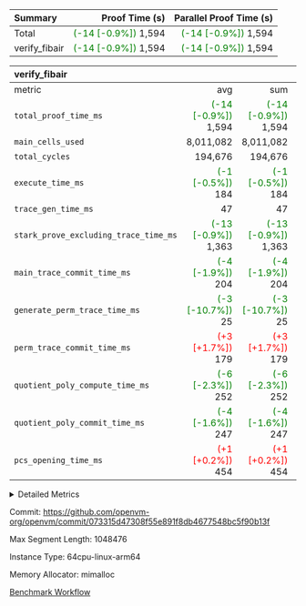 | Summary | Proof Time (s) | Parallel Proof Time (s) |
|:---|---:|---:|
| Total | <span style='color: green'>(-14 [-0.9%])</span> 1,594 | <span style='color: green'>(-14 [-0.9%])</span> 1,594 |
| verify_fibair | <span style='color: green'>(-14 [-0.9%])</span> 1,594 | <span style='color: green'>(-14 [-0.9%])</span> 1,594 |


| verify_fibair |||||
|:---|---:|---:|---:|---:|
|metric|avg|sum|max|min|
| `total_proof_time_ms ` | <span style='color: green'>(-14 [-0.9%])</span> 1,594 | <span style='color: green'>(-14 [-0.9%])</span> 1,594 | <span style='color: green'>(-14 [-0.9%])</span> 1,594 | <span style='color: green'>(-14 [-0.9%])</span> 1,594 |
| `main_cells_used     ` |  8,011,082 |  8,011,082 |  8,011,082 |  8,011,082 |
| `total_cycles        ` |  194,676 |  194,676 |  194,676 |  194,676 |
| `execute_time_ms     ` | <span style='color: green'>(-1 [-0.5%])</span> 184 | <span style='color: green'>(-1 [-0.5%])</span> 184 | <span style='color: green'>(-1 [-0.5%])</span> 184 | <span style='color: green'>(-1 [-0.5%])</span> 184 |
| `trace_gen_time_ms   ` |  47 |  47 |  47 |  47 |
| `stark_prove_excluding_trace_time_ms` | <span style='color: green'>(-13 [-0.9%])</span> 1,363 | <span style='color: green'>(-13 [-0.9%])</span> 1,363 | <span style='color: green'>(-13 [-0.9%])</span> 1,363 | <span style='color: green'>(-13 [-0.9%])</span> 1,363 |
| `main_trace_commit_time_ms` | <span style='color: green'>(-4 [-1.9%])</span> 204 | <span style='color: green'>(-4 [-1.9%])</span> 204 | <span style='color: green'>(-4 [-1.9%])</span> 204 | <span style='color: green'>(-4 [-1.9%])</span> 204 |
| `generate_perm_trace_time_ms` | <span style='color: green'>(-3 [-10.7%])</span> 25 | <span style='color: green'>(-3 [-10.7%])</span> 25 | <span style='color: green'>(-3 [-10.7%])</span> 25 | <span style='color: green'>(-3 [-10.7%])</span> 25 |
| `perm_trace_commit_time_ms` | <span style='color: red'>(+3 [+1.7%])</span> 179 | <span style='color: red'>(+3 [+1.7%])</span> 179 | <span style='color: red'>(+3 [+1.7%])</span> 179 | <span style='color: red'>(+3 [+1.7%])</span> 179 |
| `quotient_poly_compute_time_ms` | <span style='color: green'>(-6 [-2.3%])</span> 252 | <span style='color: green'>(-6 [-2.3%])</span> 252 | <span style='color: green'>(-6 [-2.3%])</span> 252 | <span style='color: green'>(-6 [-2.3%])</span> 252 |
| `quotient_poly_commit_time_ms` | <span style='color: green'>(-4 [-1.6%])</span> 247 | <span style='color: green'>(-4 [-1.6%])</span> 247 | <span style='color: green'>(-4 [-1.6%])</span> 247 | <span style='color: green'>(-4 [-1.6%])</span> 247 |
| `pcs_opening_time_ms ` | <span style='color: red'>(+1 [+0.2%])</span> 454 | <span style='color: red'>(+1 [+0.2%])</span> 454 | <span style='color: red'>(+1 [+0.2%])</span> 454 | <span style='color: red'>(+1 [+0.2%])</span> 454 |



<details>
<summary>Detailed Metrics</summary>

|  | verify_program_compile_ms | total_cells | stark_prove_excluding_trace_time_ms | quotient_poly_compute_time_ms | quotient_poly_commit_time_ms | perm_trace_commit_time_ms | pcs_opening_time_ms | main_trace_commit_time_ms |
| --- | --- | --- | --- | --- | --- | --- | --- |
|  | 4 | 32 | 11 | 0 | 1 | 0 | 4 | 5 | 

| air_name | rows | quotient_deg | main_cols | interactions | constraints | cells |
| --- | --- | --- | --- | --- | --- | --- |
| AccessAdapterAir<2> |  | 4 |  | 5 | 12 |  | 
| AccessAdapterAir<4> |  | 4 |  | 5 | 12 |  | 
| AccessAdapterAir<8> |  | 4 |  | 5 | 12 |  | 
| FibonacciAir | 16 | 1 | 2 |  | 5 | 32 | 
| FriReducedOpeningAir |  | 4 |  | 35 | 59 |  | 
| NativePoseidon2Air<BabyBearParameters>, 1> |  | 4 |  | 31 | 302 |  | 
| PhantomAir |  | 4 |  | 3 | 4 |  | 
| ProgramAir |  | 1 |  | 1 | 4 |  | 
| VariableRangeCheckerAir |  | 1 |  | 1 | 4 |  | 
| VmAirWrapper<BranchNativeAdapterAir, BranchEqualCoreAir<1> |  | 2 |  | 11 | 23 |  | 
| VmAirWrapper<JalNativeAdapterAir, JalCoreAir> |  | 4 |  | 7 | 6 |  | 
| VmAirWrapper<NativeAdapterAir<2, 0>, PublicValuesCoreAir> |  | 4 |  | 11 | 22 |  | 
| VmAirWrapper<NativeAdapterAir<2, 1>, FieldArithmeticCoreAir> |  | 4 |  | 15 | 23 |  | 
| VmAirWrapper<NativeLoadStoreAdapterAir<1>, NativeLoadStoreCoreAir<1> |  | 4 |  | 19 | 31 |  | 
| VmAirWrapper<NativeVectorizedAdapterAir<4>, FieldExtensionCoreAir> |  | 4 |  | 15 | 23 |  | 
| VmConnectorAir |  | 4 |  | 3 | 8 |  | 
| VolatileBoundaryAir |  | 4 |  | 4 | 16 |  | 

| group | trace_gen_time_ms | total_proof_time_ms | total_cycles | total_cells | stark_prove_excluding_trace_time_ms | quotient_poly_compute_time_ms | quotient_poly_commit_time_ms | perm_trace_commit_time_ms | pcs_opening_time_ms | main_trace_commit_time_ms | main_cells_used | generate_perm_trace_time_ms | fri.log_blowup | execute_time_ms |
| --- | --- | --- | --- | --- | --- | --- | --- | --- | --- | --- | --- | --- | --- | --- |
| verify_fibair | 47 | 1,594 | 194,676 | 23,304,216 | 1,363 | 252 | 247 | 179 | 454 | 204 | 8,011,082 | 25 | 2 | 184 | 

| group | air_name | rows | prep_cols | perm_cols | main_cols | cells |
| --- | --- | --- | --- | --- | --- | --- |
| verify_fibair | AccessAdapterAir<2> | 32,768 |  | 16 | 11 | 884,736 | 
| verify_fibair | AccessAdapterAir<4> | 16,384 |  | 16 | 13 | 475,136 | 
| verify_fibair | AccessAdapterAir<8> | 4,096 |  | 16 | 17 | 135,168 | 
| verify_fibair | FriReducedOpeningAir | 512 |  | 76 | 64 | 71,680 | 
| verify_fibair | NativePoseidon2Air<BabyBearParameters>, 1> | 2,048 |  | 36 | 348 | 786,432 | 
| verify_fibair | PhantomAir | 2,048 |  | 8 | 6 | 28,672 | 
| verify_fibair | ProgramAir | 8,192 |  | 8 | 10 | 147,456 | 
| verify_fibair | VariableRangeCheckerAir | 262,144 | 2 | 8 | 1 | 2,359,296 | 
| verify_fibair | VmAirWrapper<BranchNativeAdapterAir, BranchEqualCoreAir<1> | 32,768 |  | 28 | 23 | 1,671,168 | 
| verify_fibair | VmAirWrapper<JalNativeAdapterAir, JalCoreAir> | 8,192 |  | 12 | 10 | 180,224 | 
| verify_fibair | VmAirWrapper<NativeAdapterAir<2, 1>, FieldArithmeticCoreAir> | 131,072 |  | 20 | 30 | 6,553,600 | 
| verify_fibair | VmAirWrapper<NativeLoadStoreAdapterAir<1>, NativeLoadStoreCoreAir<1> | 131,072 |  | 24 | 41 | 8,519,680 | 
| verify_fibair | VmAirWrapper<NativeVectorizedAdapterAir<4>, FieldExtensionCoreAir> | 4,096 |  | 20 | 40 | 245,760 | 
| verify_fibair | VmConnectorAir | 2 | 1 | 8 | 4 | 24 | 
| verify_fibair | VolatileBoundaryAir | 65,536 |  | 8 | 11 | 1,245,184 | 

</details>


Commit: https://github.com/openvm-org/openvm/commit/073315d47308f55e891f8db4677548bc5f90b13f

Max Segment Length: 1048476

Instance Type: 64cpu-linux-arm64

Memory Allocator: mimalloc

[Benchmark Workflow](https://github.com/openvm-org/openvm/actions/runs/12607593773)
